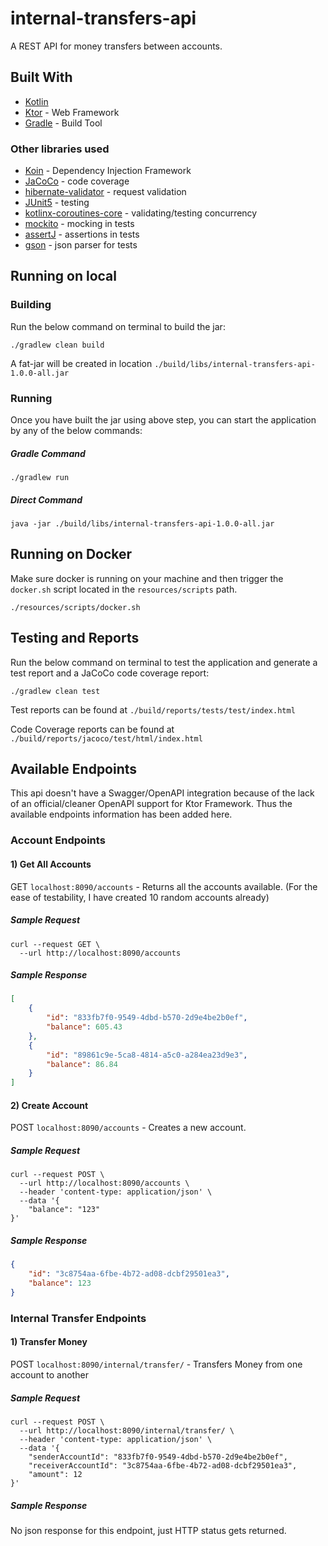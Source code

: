 # internal-transfers-api

A REST API for money transfers between accounts.

## Built With

* [Kotlin](https://kotlinlang.org/)
* [Ktor](https://ktor.io/) - Web Framework
* [Gradle](https://gradle.org/) - Build Tool

### Other libraries used

* [Koin](https://insert-koin.io/) - Dependency Injection Framework
* [JaCoCo](https://www.jacoco.org/) - code coverage
* [hibernate-validator](https://github.com/hibernate/hibernate-validator) - request validation
* [JUnit5](https://junit.org/junit5/) - testing
* [kotlinx-coroutines-core](https://kotlin.github.io/kotlinx.coroutines/kotlinx-coroutines-core/) - validating/testing concurrency
* [mockito](https://site.mockito.org/) - mocking in tests
* [assertJ](https://github.com/joel-costigliola/assertj-core) - assertions in tests
* [gson](https://github.com/google/gson) - json parser for tests


## Running on local

### Building

Run the below command on terminal to build the jar:

```shell script
./gradlew clean build
```
A fat-jar will be created in location `./build/libs/internal-transfers-api-1.0.0-all.jar`

### Running
Once you have built the jar using above step, you can start the application by any of the below commands:

##### Gradle Command
```shell script
./gradlew run
```
##### Direct Command
```shell script
java -jar ./build/libs/internal-transfers-api-1.0.0-all.jar
```

## Running on Docker
Make sure docker is running on your machine and then trigger the `docker.sh` script located in the `resources/scripts` path.
```shell script
./resources/scripts/docker.sh
```

## Testing and Reports

Run the below command on terminal to test the application and generate a test report and a JaCoCo code coverage report:

```shell script
./gradlew clean test
```
Test reports can be found at `./build/reports/tests/test/index.html`

Code Coverage reports can be found at `./build/reports/jacoco/test/html/index.html`


## Available Endpoints
This api doesn't have a Swagger/OpenAPI integration because of the lack of an official/cleaner OpenAPI support for Ktor Framework. 
Thus the available endpoints information has been added here.

### Account Endpoints
#### 1) Get All Accounts
GET `localhost:8090/accounts` - Returns all the accounts available.
(For the ease of testability, I have created 10 random accounts already)
##### Sample Request
```shell script
curl --request GET \
  --url http://localhost:8090/accounts
```
##### Sample Response
```json
[
    {
        "id": "833fb7f0-9549-4dbd-b570-2d9e4be2b0ef",
        "balance": 605.43
    },
    {
        "id": "89861c9e-5ca8-4814-a5c0-a284ea23d9e3",
        "balance": 86.84
    }
]
```

#### 2) Create Account
POST `localhost:8090/accounts` - Creates a new account.
##### Sample Request
```shell script
curl --request POST \
  --url http://localhost:8090/accounts \
  --header 'content-type: application/json' \
  --data '{
    "balance": "123"
}'
```
##### Sample Response
```json
{
    "id": "3c8754aa-6fbe-4b72-ad08-dcbf29501ea3",
    "balance": 123
}
```

### Internal Transfer Endpoints
#### 1) Transfer Money
POST `localhost:8090/internal/transfer/` - Transfers Money from one account to another
##### Sample Request
```shell script
curl --request POST \
  --url http://localhost:8090/internal/transfer/ \
  --header 'content-type: application/json' \
  --data '{
    "senderAccountId": "833fb7f0-9549-4dbd-b570-2d9e4be2b0ef",
    "receiverAccountId": "3c8754aa-6fbe-4b72-ad08-dcbf29501ea3",
    "amount": 12
}'
```
##### Sample Response
No json response for this endpoint, just HTTP status gets returned.